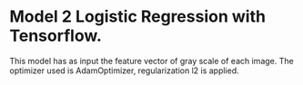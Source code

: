 # Model 2 Logistic Regression with Tensorflow.

This model has as input the feature vector of gray scale of each image. The optimizer used is AdamOptimizer, regularization l2 is applied.
